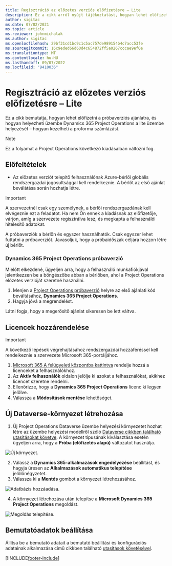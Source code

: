```yaml
---
title: Regisztráció az előzetes verziós előfizetésre – Lite
description: Ez a cikk arról nyújt tájékoztatást, hogyan lehet előfizetni és üzembe helyezni a Project Operations lite üzembe helyezését – foglalkozni a proforma számlázással.
author: sigitac
ms.date: 07/02/2021
ms.topic: article
ms.reviewer: johnmichalak
ms.author: sigitac
ms.openlocfilehash: 29bf31cd1bc9c1c5ac757de989154b4c7acc53fe
ms.sourcegitcommit: 16c9eded66d60d4c654872ff5a0267cccae9ef0e
ms.translationtype: MT
ms.contentlocale: hu-HU
ms.lasthandoff: 09/07/2022
ms.locfileid: "9410036"
---
```

# <a name="sign-up-for-a-preview-subscription---lite"></a>Regisztráció az előzetes verziós előfizetésre – Lite 

Ez a cikk bemutatja, hogyan lehet előfizetni a próbaverziós ajánlatra, és hogyan helyezheti üzembe Dynamics 365 Project Operations a lite üzembe helyezését – hogyan kezelheti a proforma számlázást.

> [!NOTE]
> Ez a folyamat a Project Operations következő kiadásaiban változni fog.

## <a name="prerequisites"></a>Előfeltételek
- Az előzetes verziót telepítő felhasználónak Azure-bérlői globális rendszergazdai jogosultsággal kell rendelkeznie. A bérlőt az első ajánlat beválátása során hozhatja létre.

> [!IMPORTANT]
> A szervezetnél csak egy személynek, a bérlői rendszergazdának kell elvégeznie ezt a feladatot. Ha nem Ön ennek a kiadásnak az előfizetője, várjon, amíg a szervezete regisztrálva lesz, és megkapta a felhasználói hitelesítő adatokat.
> 
> A próbaverziók a bérlőn és egyszer használhatók. Csak egyszer lehet futtatni a próbaverziót. Javasoljuk, hogy a próbaidőszak céljára hozzon létre új bérlőt.

### <a name="dynamics-365-project-operations-trial"></a>Dynamics 365 Project Operations próbaverzió 

Mielőtt elkezdené, ügyeljen arra, hogy a felhasználó munkafiókjával jelentkezzen be a böngészőbe abban a bérlőben, ahol a Project Operations előzetes verzióját szeretné használni.

1. Menjen a [Project Operations próbaverzió](https://aka.ms/try-po) helyre az első ajánlati kód beváltásához, **Dynamics 365 Project Operations**.
2. Hagyja jóvá a megrendelést.

  Látni fogja, hogy a megerősítő ajánlat sikeresen be lett váltva.

## <a name="assign-licenses"></a>Licencek hozzárendelése

> [!IMPORTANT]
> A következő lépések végrehajtásához rendszergazdai hozzáféréssel kell rendelkeznie a szervezete Microsoft 365-portáljához.


1. [Microsoft 365 A felügyeleti központba kattintva](https://portal.office.com/) rendelje hozzá a licenceket a felhasználókhoz.
2. Az **Aktív felhasználók** oldalon jelölje ki azokat a felhasználókat, akikhez licencet szeretne rendelni.
3. Ellenőrizze, hogy a **Dynamics 365 Project Operations** licenc ki legyen jelölve. 
4. Válassza a **Módosítások mentése** lehetőséget.

## <a name="create-a-new-dataverse-environment"></a>Új Dataverse-környezet létrehozása

1. Új Project Operations Dataverse üzembe helyezési környezetet hozhat létre az üzembe helyezési modellről szóló [Dataverse cikkben található utasításokat követve](lite-deployment.md). A környezet típusának kiválasztása esetén ügyeljen arra, hogy a **Próba (előfizetés alapú)** változatot használja.

  ![Új környezet.](./media/19CreateEnvironment.png)

2. Válassz a **Dynamics 365-alkalmazások engedélyezése** beállítást, és hagyja üresen az **Alkalmazások automatikus telepítése** jelölőnégyzetet.  
3. Válassza ki a **Mentés** gombot a környezet létrehozásához.

  ![Adatbázis hozzáadása.](./media/20CreateEnvironment1.png)

4. A környezet létrehozása után telepítse a **Microsoft Dynamics 365 Project Operations** megoldást. 

![Megoldás telepítése.](./media/21InstallSolution.png)

## <a name="set-up-demo-data"></a>Bemutatóadatok beállítása

Állítsa be a bemutató adatait a bemutató beállítási és konfigurációs adatainak alkalmazása című cikkben található [utasítások követésével](lite-apply-demo-setup-config-data.md).


[!INCLUDE[footer-include](../includes/footer-banner.md)]
